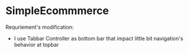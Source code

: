 # SimpleEcommmerce

Requriement's modification:

- I use Tabbar Controller as bottom bar that impact little bit navigation's behavior at topbar
